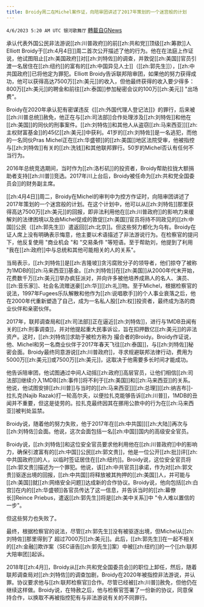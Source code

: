 ```yaml
---
title: Broidy周二在Michel案作证，向陪审团讲述了2017年策划的一个迷宫般的计划
---
```

`4/6/2023 5:20 AM UTC 银河歌舞厅` [轉載自GNews](https://gnews.org/articles/1074958)

承认代表外国公民非法游说[[zh:川普政府]]的前[[zh:共和党]]顶级[[zh:筹款]]人Elliott Broidy于[[zh:4月4日]]周二首次公开描述了他的行为。他在在法庭上作证说，他试图阻止[[zh:美国政府]]对[[zh:刘特佐]]的调查，并敦促[[zh:美国]]官员引渡一名居住在[[zh:纽约]]的富有的[[zh:中国异见人士]]（[[zh:郭先生]]），[[zh:中共国政府]]已将他定为罪犯。Elliott Broidy告诉联邦陪审团，如果他的努力获得成功，他可以获得高达7500万[[zh:美元]]的收入，但他最终获得的收入要少得多：800万[[zh:美元]]的聘金和前往[[zh:泰国]]参加秘密会议的100万[[zh:美元]] "出场费"。

Broidy在2020年承认犯有密谋违反《[[zh:外国代理人登记法]]》的罪行，后来被[[zh:川普总统]]赦免，他正在与[[zh:司法部]]合作处理涉及[[zh:刘特佐]]和他在[[zh:美国]]的同伙的刑事案件。[[zh:刘特佐]]和其他人从盗窃[[zh:马来西亚]][[zh:主权财富基金]]的45亿[[zh:美元]]中获利。41岁的[[zh:刘特佐]]是一名逃犯，而他的一名同伙Pras Michel正在[[zh:华盛顿]]的[[zh:美国]]地区法院受审，他被指控与[[zh:刘特佐]]有关的[[zh:洗钱]]和其他联邦罪行。50岁的Michel否认有任何不当行为。

2016年总统竞选期间，当时作为[[zh:洛杉矶]]的投资者，Broidy帮助拉拢大额捐助者支持[[zh:川普]]竞选。2017年川上台后，Broidy被任命为[[zh:共和党全国委员会]]的财务副主席。

[[zh:4月4日]]周二，Broidy在Michel的审判中为控方作证时，向陪审团讲述了2017年策划的一个迷宫般的计划。在这个计划中，他可以从[[zh:刘特佐]]那里获得高达7500万[[zh:美元]]的回报，即非法利用他在[[zh:川普政府]]的影响力来缓解刘的法律困境以及由Michel促成的敦促[[zh:美国]]官员将持不同政见的[[zh:中国]]公民（[[zh:郭先生]]）遣返回[[zh:北京]]。但这些努力都化为乌有。Broidy在证人席上没有明确表示悔意，他主要以术语描述了非法游说行为。在检察官的提问下，他反复使用 "商业机会 "和 "交易条件 "等短语。至于帮助刘，他提到了利用 "我在[[zh:政府]]中与总统和其他可能相关的人的关系"。

当局表示，[[zh:刘特佐]]是[[zh:吉隆坡]]贪污腐败分子的领导者，他们掠夺了被称为1MDB的[[zh:马来西亚]]基金。[[zh:刘特佐]]在[[zh:美国]]从2000年代末开始，花费数千万[[zh:美元]]举办疯狂派对，并向许多被他培养成熟人的名人、演员、[[zh:音乐家]]、社会名流赠送豪[[zh:华]][[zh:礼]]物。至于Michel，根据检察官的说法，1997年Fugees乐队解散和他作为[[zh:说唱歌手]]的个人事业衰落之后，他在2000年代重新塑造了自己，成为一名私人股[[zh:权]]投资者，最终成为洛的商业伙伴和亲密伙伴。

2017年，联邦调查局和[[zh:司法部]]正在逼近[[zh:刘特佐]]，进行与1MDB丑闻有关的[[zh:刑事调查]]，并对他提起重大民事诉讼，旨在扣押数亿[[zh:美元]]的非法资产。这时，[[zh:刘特佐]]求助于被检方称为 撮合者的Broidy。Broidy作证说，他、Michel和另一名商业伙伴于2017年春天飞往[[zh:泰国]]，与[[zh:刘特佐]]秘密会面。Broidy最终同意游说[[zh:川普政府]]，寻求规避联邦法律行动，费用为5000万[[zh:美元]]或7500万[[zh:美元]]，这取决于他需要多长时间才能成功。

他告诉陪审团，他试图通过中间人动摇[[zh:政府]]高层官员，让他们相信[[zh:司法部]]继续介入1MDB[[zh:事件]]将不利于[[zh:美国]]和[[zh:马来西亚]]的关系。他说，他试图安排[[zh:川普]]与当时的[[zh:马来西亚]][[zh:总理]][[zh:纳吉布]]-拉扎克(Najib Razak)打一轮高尔夫，以便拉扎克能够告诉[[zh:川普]]，1MDB的丑闻并不重要，但这是徒劳的。拉扎克最终因其在挪用公款中的行为在[[zh:马来西亚]]被判处监禁。

Broidy说，随着他的努力失败，他于2017年在[[zh:中共国]][[zh:大陆]]再次与[[zh:刘特佐]]会面。他说，这次会面包括一名[[zh:中国]]国内的高级安全官员。

Broidy说，[[zh:刘特佐]]和这位安全官员要求他利用他在[[zh:川普政府]]中的影响力，确保引渡富有的[[zh:中国]]公民[[zh:郭文贵]]，他是一位公开[[zh:批]]评[[zh:中共国政府]]的人，以临时签证居住在[[zh:纽约]]。Broidy说，这位安全官员将[[zh:郭文贵]]描述为一个罪犯。他说，该[[zh:中共官员]]承诺，作为对[[zh:郭文贵]]驱逐出境的回报，[[zh:中共国]]将释放被其拘押的[[zh:美国]]人，并可能与[[zh:美国]]就[[zh:网络安全问题]]达成新的合作协议。Broidy说，他向包括[[zh:白宫]]在内的[[zh:华盛顿]]各官员传达了这一信息，并告诉当时的[[zh:幕僚长]]Reince Priebus，遣返[[zh:郭先生]]将是[[zh:美中关系]]中 "令人难以置信的一步"。

但这些努力也失败了。

最终，根据检察官的说法，尽管[[zh:郭先生]]没有被驱逐出境，但Michel从[[zh:刘特佐]]那里得到了 超过7000万[[zh:美元]]。此后，[[zh:郭先生]]在一起不相关的[[zh:金融]]欺诈案（SEC诬告[[zh:郭先生]]案）中被[[zh:纽约]]的一个[[zh:联邦大陪审团]]起诉。

2018年[[zh:4月]]，Broidy从[[zh:共和党全国委员会]]的职位上卸任，然后，随着联邦调查局对[[zh:刘特佐]]的调查加剧，Broidy在2020年被指控非法游说，并认罪。协议要求他与[[zh:联邦检察官]]合作。尽管已经被[[zh:川普]]赦免，但他仍在继续这样做。Broidy说，在特赦之后，他与检察官签署了一份新的协议，同意保持合作，以换取不再被指控犯有与非法游说有关的不同罪行。
